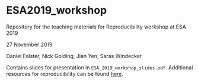# ESA2019_workshop
Repository for the teaching materials for Reproducibility workshop at ESA 2019

27 November 2019

Daniel Falster, Nick Golding, Jian Yen, Saras Windecker

Contains slides for presentation in `ESA_2019_workshop_slides.pdf`. Additional resources for reproducibility can be found [here](https://github.com/smwindecker/holepunch_rladies). 